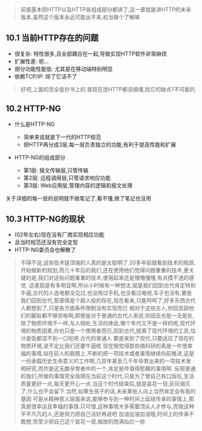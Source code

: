 > 前面基本把HTTP以及HTTP各组成部分都讲了,这一章就是讲HTTP的未来版本,虽然这个版本永远可能出不来,权当做个了解嘛

## 10.1 当前HTTP存在的问题
- 很复杂: 特性很多,且全部耦合在一起,导致实现HTTP软件非常麻烦
- 扩展性差: 呃...
- 部分功能性能低: 尤其是在移动端特别明显
- 依赖TCP/IP: 除了它活不了

> 好吧,上面的完全是抄书上的.我现在连HTTP都没搞懂,找它的缺点?不可能的

## 10.2 HTTP-NG
- 什么是HTTP-NG
  - 简单来说就是下一代的HTTP规范
  - 把HTTP再分成3层,每一层负责独立的功能,有利于提高性能和扩展
  
- HTTP-NG的组成部分
  - 第1层: 报文传输层,只管传输
  - 第2层: 远程调用层,只管请求响应功能
  - 第3层: Web应用层,管理内容的逻辑和报文处理

关于详细的每一层的说明就不做笔记了,看不懂,做了笔记也没用
## 10.3 HTTP-NG的现状
- (02年左右)现在没有厂商实现相应功能
- 且当时规范还没有完全定型
- HTTP-NG委员会也解散了

> 不得不说,这些技术链顶端的人真的是太聪明了.20多年前就看到技术的瓶颈,开始做新的规划,而几十年后的我们,还在使用他们觉得问题重重的技术,更关键的是,我们对这些问题重重的技术,使用起来还是懵懵懂懂,有点摸不透的感觉.
> 这差距是有多明显啊,所以小时候有一种想法,就是我们回到古代肯定特别牛逼,古代的人连电都没见过,也没用过手机,也没看过电视,车子也没有,要是我们回到古代,那感情是个超人般的存在,现在看来,只能呵呵了,好多东西古代人都想到了,只是各方面条件限制没有实现而已
> 相对于这些古人,你回去舔他们的脚趾都不够资格啊,即使是对于普通的古代人来说,你回去也是一无是处,除了物质环境不一样,与人相处,生活的体会,哪个年代又不是一样的呢,现代环境的物质因素,你也只是一个使用者而已,回到古代,脱离了现代环境的工具,估计是饭都混不到一口吃吧.古代的普通人
> 要是来到了现代,只要适应了现在的物质环境,说不定比我们还要牛逼呢
> 现在倒觉得那些搞科研的真是一件很幸福的事情,站在前人的肩膀上,不断的把一项技术或者事情继续向前推进,这是一份承载历史生命意义的工作啊,几百年甚至几千年孕育出来的一项技术发明研究,而你是这无数孕育者中的一个,肯定是件值得慰藉的事情啊.
> 反观普通的我们,所做的事情完全局限在当前这个时代,只是为了使自己有口饭吃,生活质量更好一点,每天更开心一点,当这个时代结束后,就是昙花一现,灰灰烟灭了,什么也不会留下.当然,如果生孩子的话,未来某些人向上当然肯定会有我的基因
> 可是从精神意义层面来说,能够参与到一种时间上延续传承的事情上,那真是很幸运且幸福的事情.只可惜,这种事情大多需要顶尖人才参与,而我这种平平凡凡的人,还是努力把自己活好再说吧
> 加油加油加油哦,时间上的传承不敢想,但至少把自己这个昙花一现,缩放的饱满灿烂一些